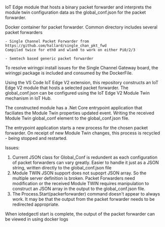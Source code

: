 IoT Edge module that hosts a binary packet forwarder and interprets the module twin configuration data as the global_conf.json for the packet forwarder. 

Docker container for packet forwarder.
Common directory includes several packet forwarders

    - Single Channel Packet Forwarder from https://github.com/hallard/single_chan_pkt_fwd
    Compiled twice for eth0 and wlan0 to work on either Pi0/2/3

    - Semtech based generic packet forwarder

To resolve wiringpi install issues for the Single Channel Gateway board, the wiringpi package is included and consumed by the DockerFile.

Using the VS Code IoT Edge V2 extension, this repository constructs an IoT Edge V2 module that hosts a selected packet forwarder. The global_conf.json can be configured using the IoT Edge V2 Module Twin mechanism in IoT Hub.

The constructed module has a .Net Core entrypoint application that faciliates the Module Twin properties updated event. Writing the received Module Twin global_conf element to the global_conf.json file.

The entrypoint application starts a new process for the chosen packet forwarder. On receipt of new Module Twin changes, this process is recycled - being stopped and restarted.

Issues:
1) Current JSON class for Global_Conf is redundent as each configuration of packet forwarders can vary greatly. Easier to handle it just as a JSON string, written directly to the global_conf.json file
2) Module TWIN JSON support does not supoprt JSON array. So the multiple server definition is broken. Packet Forwarders need modification or the received Module TWIN requires manipulation to construct an JSON array in the output to the global_conf.json file.
3) The Process.Start(packerforwarder) command doesn't appear to always work. It may be that the output from the packet forwarder needs to be redirected appropriate.

When iotedgectl start is complete, the output of the packet forwarder can be viewed in using docker logs <docker process id>


